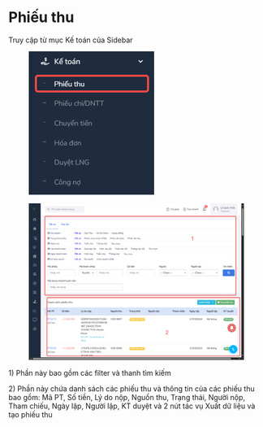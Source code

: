 # Phiếu thu

Truy cập từ mục Kế toán của Sidebar

<figure><img src="../../../.gitbook/assets/image (79).png" alt=""><figcaption></figcaption></figure>

<figure><img src="../../../.gitbook/assets/image (80).png" alt=""><figcaption></figcaption></figure>

1\) Phần này bao gồm các filter và thanh tìm kiếm

2\) Phần này chứa danh sách các phiếu thu và thông tin của các phiếu thu bao gồm: Mã PT, Số tiền, Lý do nộp, Nguồn thu, Trạng thái, Người nộp, Tham chiếu, Ngày lập, Người lập, KT duyệt và 2 nút tác vụ Xuất dữ liệu và tạo phiếu thu

